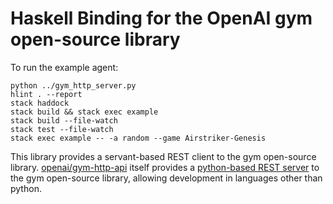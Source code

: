 # Haskell Binding for the OpenAI gym open-source library

To run the example agent:

```
python ../gym_http_server.py
hlint . --report
stack haddock
stack build && stack exec example
stack build --file-watch
stack test --file-watch
stack exec example -- -a random --game Airstriker-Genesis
```

This library provides a servant-based REST client to the gym open-source library.
[openai/gym-http-api][openai] itself provides a [python-based REST server][flask]
to the gym open-source library, allowing development in languages other than python.

[openai]:https://github.com/openai/gym-http-api
[flask]:https://github.com/openai/gym-http-api/blob/master/gym_http_server.py

